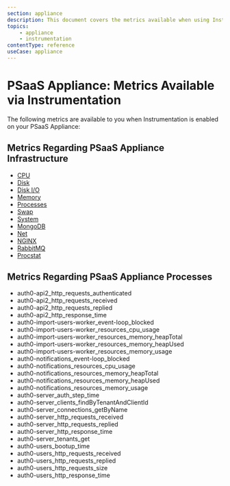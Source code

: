 ```yaml
---
section: appliance
description: This document covers the metrics available when using Instrumentation.
topics:
    - appliance
    - instrumentation
contentType: reference
useCase: appliance
---
```


# PSaaS Appliance: Metrics Available via Instrumentation

The following metrics are available to you when Instrumentation is enabled on your PSaaS Appliance:

## Metrics Regarding PSaaS Appliance Infrastructure

* [CPU](https://github.com/influxdata/telegraf/blob/master/plugins/inputs/system/CPU_README.md)
* [Disk](https://github.com/influxdata/telegraf/blob/master/plugins/inputs/system/DISK_README.md)
* [Disk I/O](https://github.com/influxdata/telegraf/blob/master/plugins/inputs/system/DISK_README.md)
* [Memory](https://github.com/influxdata/telegraf/blob/master/plugins/inputs/system/MEM_README.md)
* [Processes](https://github.com/influxdata/telegraf/blob/master/plugins/inputs/system/PROCESSES_README.md)
* [Swap](https://github.com/influxdata/telegraf/blob/master/plugins/inputs/system/MEM_README.md)
* [System](https://github.com/influxdata/telegraf/blob/master/plugins/inputs/system/SYSTEM_README.md)
* [MongoDB](https://github.com/influxdata/telegraf/blob/master/plugins/inputs/mongodb/README.md)
* [Net](https://github.com/influxdata/telegraf/blob/master/plugins/inputs/system/net.go)
* [NGINX](https://github.com/influxdata/telegraf/blob/master/plugins/inputs/nginx/README.md)
* [RabbitMQ](https://github.com/influxdata/telegraf/tree/master/plugins/inputs/rabbitmq)
* [Procstat](https://github.com/influxdata/telegraf/blob/master/plugins/inputs/procstat/README.md)

## Metrics Regarding PSaaS Appliance Processes

* auth0-api2_http_requests_authenticated
* auth0-api2_http_requests_received
* auth0-api2_http_requests_replied
* auth0-api2_http_response_time
* auth0-import-users-worker_event-loop_blocked
* auth0-import-users-worker_resources_cpu_usage
* auth0-import-users-worker_resources_memory_heapTotal
* auth0-import-users-worker_resources_memory_heapUsed
* auth0-import-users-worker_resources_memory_usage
* auth0-notifications_event-loop_blocked
* auth0-notifications_resources_cpu_usage
* auth0-notifications_resources_memory_heapTotal
* auth0-notifications_resources_memory_heapUsed
* auth0-notifications_resources_memory_usage
* auth0-server_auth_step_time
* auth0-server_clients_findByTenantAndClientId
* auth0-server_connections_getByName
* auth0-server_http_requests_received
* auth0-server_http_requests_replied
* auth0-server_http_response_time
* auth0-server_tenants_get
* auth0-users_bootup_time
* auth0-users_http_requests_received
* auth0-users_http_requests_replied
* auth0-users_http_requests_size
* auth0-users_http_response_time
